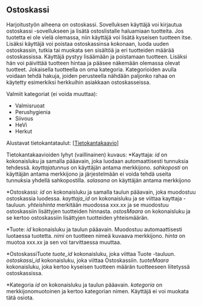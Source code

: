 ## Ostoskassi 
 Harjoitustyön aiheena on ostoskassi. Sovelluksen käyttäjä voi kirjautua
ostoskassi -sovellukseen ja lisätä ostoslistalle haluamiaan tuotteita. Jos 
tuotetta ei ole vielä olemassa, niin käyttäjä voi lisätä kyseisen tuotteen 
itse. Lisäksi käyttäjä voi poistaa ostoskassinsa kokonaan, luoda uuden 
ostoskassin, tutkia tai muokata sen sisältöä ja eri tuotteiden määrää ostoskassissa.
Käyttäjä pystyy lisäämään ja poistamaan tuotteen. 
Lisäksi hän voi päivittää tuotteen hintaa ja pääsee näkemään olemassa olevat tuotteet.
Jokaisella tuotteella on oma kategoria. Kategorioiden avulla voidaan 
tehdä hakuja, joiden perusteella nähdään paljonko rahaa on käytetty
esimerkiksi herkkuihin asiakkaan ostoskasseissa.

Valmiit kategoriat (ei voida muuttaa):
* Valmisruoat
* Perushygienia
* Siivous
* HeVi
* Herkut
 
Alustavat tietokantataulut:
[[Tietokantakaavio](https://github.com/outisa/Ostoskassi/blob/master/db259843.png)]

Tietokantakaavioiden lyhyt (vaillinainen) kuvaus:
*Kayttaja:
*id* on kokonaisluku ja samalla pääavain, joka luodaan automaattisesti tunnuksia tehdessä.
*kayttajatunnus* on käyttäjän antama merkkijono.
*sahkoposti* on käyttäjän antama merkkijono ja järjestelmään ei voida tehdä useita tunnuksia yhdellä sahkopostilla. 
*salasana* on käyttäjän antama merkkijono

*Ostoskassi:
*id* on kokonaisluku ja samalla taulun pääavain, joka muodostuu ostoskassia luodessa.
*kayttaja_id* on kokonaisluku ja se viittaa kayttaja -tauluun.
*yhteishinta* merkitään muodossa xxx.xx ja se muodostuu ostoskassiin lisättyjen tuotteiden hinnasta.
*ostosMaara* on kokonaisluku ja se kertoo ostoskassiin lisättyjen tuotteiden yhteismäärän.

*Tuote:
*id* kokonaisluku ja taulun pääavain. Muodostuu automaattisesti luotaessa tuotetta.
*nimi* on tuotteen nimeä kuvaava merkkijono.
*hinta* on muotoa xxx.xx ja sen voi tarvittaessa muuttaa.

*OstoskassiTuote
*tuote_id* kokonaisluku, joka viittaa Tuote -tauluun.
*ostoskassi_id* kokonaisluku, joka viittaa Ostoskassiin. 
*tuoteMaara* kokonaisluku, joka kertoo kyseisen tuotteen määrän tuotteeseen liitetyssä ostoskassissa.

*Kategoria
*id* on kokonaisluku ja taulun pääavain.
*kategoria* on merkkijonomuotoinen ja kertoo kategorian nimen. Käyttäjä ei voi muokata tätä osiota.
